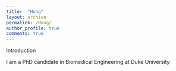 ```yaml
---
title:  "Hong"
layout: archive
permalink: /Hong/
author_profile: true
comments: true
---
```


Introduction 

I am a PhD candidate in Biomedical Engineering at Duke University
